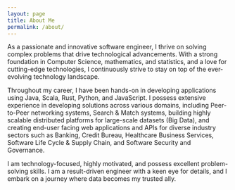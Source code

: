 ```yaml
---
layout: page
title: About Me
permalink: /about/
---
```


As a passionate and innovative software engineer, I thrive on solving complex problems that drive technological advancements. With a strong foundation in Computer Science, mathematics, and statistics, and a love for cutting-edge technologies, I continuously strive to stay on top of the ever-evolving technology landscape.

Throughout my career, I have been hands-on in developing applications using Java, Scala, Rust, Python, and JavaScript. I possess extensive experience in developing solutions across various domains, including Peer-to-Peer networking systems, Search & Match systems, building highly scalable distributed platforms for large-scale datasets (Big Data), and creating end-user facing web applications and APIs for diverse industry sectors such as Banking, Credit Bureau, Healthcare Business Services, Software Life Cycle & Supply Chain, and Software Security and Governance.

I am technology-focused, highly motivated, and possess excellent problem-solving skills. I am a result-driven engineer with a keen eye for details, and I embark on a journey where data becomes my trusted ally.